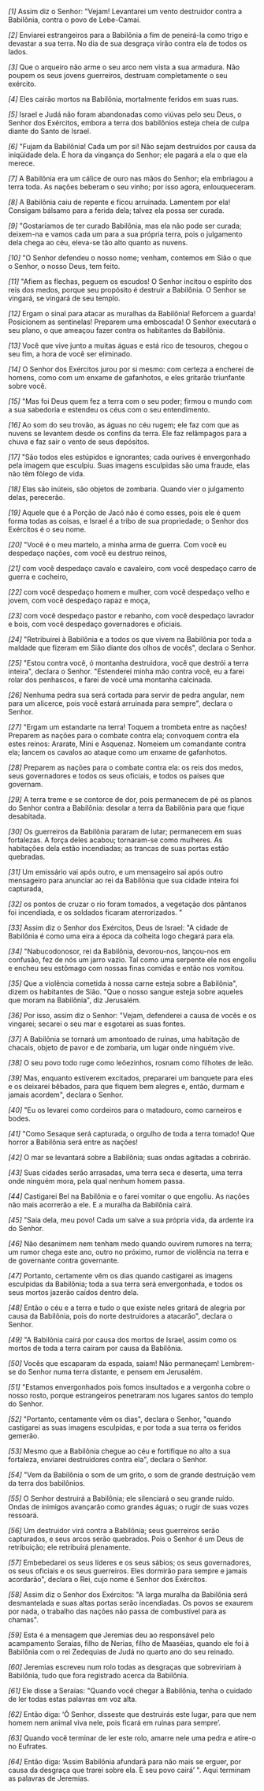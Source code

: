 *[1]* Assim diz o Senhor: "Vejam! Levantarei um vento destruidor contra a Babilônia, contra o povo de Lebe-Camai.

*[2]* Enviarei estrangeiros para a Babilônia a fim de peneirá-la como trigo e devastar a sua terra. No dia de sua desgraça virão contra ela de todos os lados.

*[3]* Que o arqueiro não arme o seu arco nem vista a sua armadura. Não poupem os seus jovens guerreiros, destruam completamente o seu exército.

*[4]* Eles cairão mortos na Babilônia, mortalmente feridos em suas ruas.

*[5]* Israel e Judá não foram abandonadas como viúvas pelo seu Deus, o Senhor dos Exércitos, embora a terra dos babilônios esteja cheia de culpa diante do Santo de Israel.

*[6]* "Fujam da Babilônia! Cada um por si! Não sejam destruídos por causa da iniqüidade dela. É hora da vingança do Senhor; ele pagará a ela o que ela merece.

*[7]* A Babilônia era um cálice de ouro nas mãos do Senhor; ela embriagou a terra toda. As nações beberam o seu vinho; por isso agora, enlouqueceram.

*[8]* A Babilônia caiu de repente e ficou arruinada. Lamentem por ela! Consigam bálsamo para a ferida dela; talvez ela possa ser curada.

*[9]* "Gostaríamos de ter curado Babilônia, mas ela não pode ser curada; deixem-na e vamos cada um para a sua própria terra, pois o julgamento dela chega ao céu, eleva-se tão alto quanto as nuvens.

*[10]* "O Senhor defendeu o nosso nome; venham, contemos em Sião o que o Senhor, o nosso Deus, tem feito.

*[11]* "Afiem as flechas, peguem os escudos! O Senhor incitou o espírito dos reis dos medos, porque seu propósito é destruir a Babilônia. O Senhor se vingará, se vingará de seu templo.

*[12]* Ergam o sinal para atacar as muralhas da Babilônia! Reforcem a guarda! Posicionem as sentinelas! Preparem uma emboscada! O Senhor executará o seu plano, o que ameaçou fazer contra os habitantes da Babilônia.

*[13]* Você que vive junto a muitas águas e está rico de tesouros, chegou o seu fim, a hora de você ser eliminado.

*[14]* O Senhor dos Exércitos jurou por si mesmo: com certeza a encherei de homens, como com um enxame de gafanhotos, e eles gritarão triunfante sobre você.

*[15]* "Mas foi Deus quem fez a terra com o seu poder; firmou o mundo com a sua sabedoria e estendeu os céus com o seu entendimento.

*[16]* Ao som do seu trovão, as águas no céu rugem; ele faz com que as nuvens se levantem desde os confins da terra. Ele faz relâmpagos para a chuva e faz sair o vento de seus depósitos.

*[17]* "São todos eles estúpidos e ignorantes; cada ourives é envergonhado pela imagem que esculpiu. Suas imagens esculpidas são uma fraude, elas não têm fôlego de vida.

*[18]* Elas são inúteis, são objetos de zombaria. Quando vier o julgamento delas, perecerão.

*[19]* Aquele que é a Porção de Jacó não é como esses, pois ele é quem forma todas as coisas, e Israel é a tribo de sua propriedade; o Senhor dos Exércitos é o seu nome.

*[20]* "Você é o meu martelo, a minha arma de guerra. Com você eu despedaço nações, com você eu destruo reinos,

*[21]* com você despedaço cavalo e cavaleiro, com você despedaço carro de guerra e cocheiro,

*[22]* com você despedaço homem e mulher, com você despedaço velho e jovem, com você despedaço rapaz e moça,

*[23]* com você despedaço pastor e rebanho, com você despedaço lavrador e bois, com você despedaço governadores e oficiais.

*[24]* "Retribuirei à Babilônia e a todos os que vivem na Babilônia por toda a maldade que fizeram em Sião diante dos olhos de vocês", declara o Senhor.

*[25]* "Estou contra você, ó montanha destruidora, você que destrói a terra inteira", declara o Senhor. "Estenderei minha mão contra você, eu a farei rolar dos penhascos, e farei de você uma montanha calcinada.

*[26]* Nenhuma pedra sua será cortada para servir de pedra angular, nem para um alicerce, pois você estará arruinada para sempre", declara o Senhor.

*[27]* "Ergam um estandarte na terra! Toquem a trombeta entre as nações! Preparem as nações para o combate contra ela; convoquem contra ela estes reinos: Ararate, Mini e Asquenaz. Nomeiem um comandante contra ela; lancem os cavalos ao ataque como um enxame de gafanhotos.

*[28]* Preparem as nações para o combate contra ela: os reis dos medos, seus governadores e todos os seus oficiais, e todos os países que governam.

*[29]* A terra treme e se contorce de dor, pois permanecem de pé os planos do Senhor contra a Babilônia: desolar a terra da Babilônia para que fique desabitada.

*[30]* Os guerreiros da Babilônia pararam de lutar; permanecem em suas fortalezas. A força deles acabou; tornaram-se como mulheres. As habitações dela estão incendiadas; as trancas de suas portas estão quebradas.

*[31]* Um emissário vai após outro, e um mensageiro sai após outro mensageiro para anunciar ao rei da Babilônia que sua cidade inteira foi capturada,

*[32]* os pontos de cruzar o rio foram tomados, a vegetação dos pântanos foi incendiada, e os soldados ficaram aterrorizados. "

*[33]* Assim diz o Senhor dos Exércitos, Deus de Israel: "A cidade de Babilônia é como uma eira a época da colheita logo chegará para ela.

*[34]* "Nabucodonosor, rei da Babilônia, devorou-nos, lançou-nos em confusão, fez de nós um jarro vazio. Tal como uma serpente ele nos engoliu e encheu seu estômago com nossas finas comidas e então nos vomitou.

*[35]* Que a violência cometida à nossa carne esteja sobre a Babilônia", dizem os habitantes de Sião. "Que o nosso sangue esteja sobre aqueles que moram na Babilônia", diz Jerusalém.

*[36]* Por isso, assim diz o Senhor: "Vejam, defenderei a causa de vocês e os vingarei; secarei o seu mar e esgotarei as suas fontes.

*[37]* A Babilônia se tornará um amontoado de ruínas, uma habitação de chacais, objeto de pavor e de zombaria, um lugar onde ninguém vive.

*[38]* O seu povo todo ruge como leõezinhos, rosnam como filhotes de leão.

*[39]* Mas, enquanto estiverem excitados, prepararei um banquete para eles e os deixarei bêbados, para que fiquem bem alegres e, então, durmam e jamais acordem", declara o Senhor.

*[40]* "Eu os levarei como cordeiros para o matadouro, como carneiros e bodes.

*[41]* "Como Sesaque será capturada, o orgulho de toda a terra tomado! Que horror a Babilônia será entre as nações!

*[42]* O mar se levantará sobre a Babilônia; suas ondas agitadas a cobrirão.

*[43]* Suas cidades serão arrasadas, uma terra seca e deserta, uma terra onde ninguém mora, pela qual nenhum homem passa.

*[44]* Castigarei Bel na Babilônia e o farei vomitar o que engoliu. As nações não mais acorrerão a ele. E a muralha da Babilônia cairá.

*[45]* "Saia dela, meu povo! Cada um salve a sua própria vida, da ardente ira do Senhor.

*[46]* Não desanimem nem tenham medo quando ouvirem rumores na terra; um rumor chega este ano, outro no próximo, rumor de violência na terra e de governante contra governante.

*[47]* Portanto, certamente vêm os dias quando castigarei as imagens esculpidas da Babilônia; toda a sua terra será envergonhada, e todos os seus mortos jazerão caídos dentro dela.

*[48]* Então o céu e a terra e tudo o que existe neles gritará de alegria por causa da Babilônia, pois do norte destruidores a atacarão", declara o Senhor.

*[49]* "A Babilônia cairá por causa dos mortos de Israel, assim como os mortos de toda a terra caíram por causa da Babilônia.

*[50]* Vocês que escaparam da espada, saiam! Não permaneçam! Lembrem-se do Senhor numa terra distante, e pensem em Jerusalém.

*[51]* "Estamos envergonhados pois fomos insultados e a vergonha cobre o nosso rosto, porque estrangeiros penetraram nos lugares santos do templo do Senhor.

*[52]* "Portanto, centamente vêm os dias", declara o Senhor, "quando castigarei as suas imagens esculpidas, e por toda a sua terra os feridos gemerão.

*[53]* Mesmo que a Babilônia chegue ao céu e fortifique no alto a sua fortaleza, enviarei destruidores contra ela", declara o Senhor.

*[54]* "Vem da Babilônia o som de um grito, o som de grande destruição vem da terra dos babilônios.

*[55]* O Senhor destruirá a Babilônia; ele silenciará o seu grande ruído. Ondas de inimigos avançarão como grandes águas; o rugir de suas vozes ressoará.

*[56]* Um destruidor virá contra a Babilônia; seus guerreiros serão capturados, e seus arcos serão quebrados. Pois o Senhor é um Deus de retribuição; ele retribuirá plenamente.

*[57]* Embebedarei os seus líderes e os seus sábios; os seus governadores, os seus oficiais e os seus guerreiros. Eles dormirão para sempre e jamais acordarão", declara o Rei, cujo nome é Senhor dos Exércitos.

*[58]* Assim diz o Senhor dos Exércitos: "A larga muralha da Babilônia será desmantelada e suas altas portas serão incendiadas. Os povos se exaurem por nada, o trabalho das nações não passa de combustível para as chamas".

*[59]* Esta é a mensagem que Jeremias deu ao responsável pelo acampamento Seraías, filho de Nerias, filho de Maaséias, quando ele foi à Babilônia com o rei Zedequias de Judá no quarto ano do seu reinado.

*[60]* Jeremias escreveu num rolo todas as desgraças que sobreviriam à Babilônia, tudo que fora registrado acerca da Babilônia.

*[61]* Ele disse a Seraías: "Quando você chegar à Babilônia, tenha o cuidado de ler todas estas palavras em voz alta.

*[62]* Então diga: ‘Ó Senhor, disseste que destruirás este lugar, para que nem homem nem animal viva nele, pois ficará em ruínas para sempre’.

*[63]* Quando você terminar de ler este rolo, amarre nele uma pedra e atire-o no Eufrates.

*[64]* Então diga: ‘Assim Babilônia afundará para não mais se erguer, por causa da desgraça que trarei sobre ela. E seu povo cairá’ ". Aqui terminam as palavras de Jeremias.

